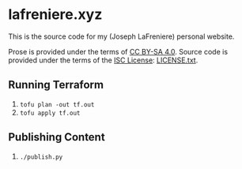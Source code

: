 # lafreniere.xyz

This is the source code for my (Joseph LaFreniere) personal website.

Prose is provided under the terms of [CC BY-SA 4.0](https://creativecommons.org/licenses/by-sa/4.0/).
Source code is provided under the terms of the [ISC License](https://opensource.org/licenses/ISC): [LICENSE.txt](./LICENSE.txt).

## Running Terraform

1. `tofu plan -out tf.out`
1. `tofu apply tf.out`

## Publishing Content

1. `./publish.py`
